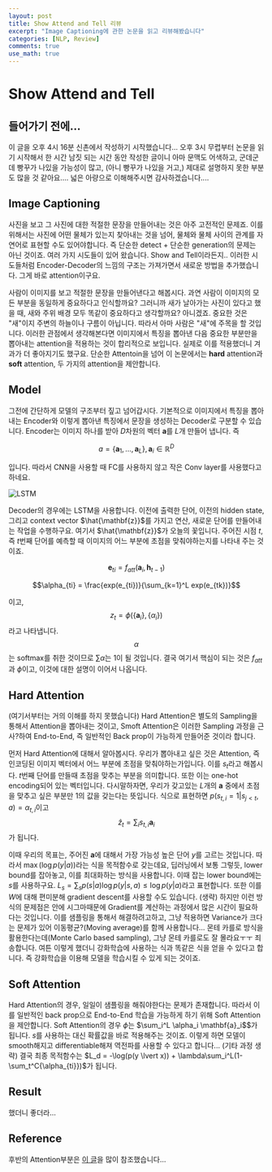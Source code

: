```yaml
---
layout: post
title: Show Attend and Tell 리뷰
excerpt: "Image Captioning에 관한 논문을 읽고 리뷰해봤습니다"
categories: [NLP, Review]
comments: true
use_math: true
---
```

# Show Attend and Tell

## 들어가기 전에...
이 글을 오후 4시 16분 신촌에서 작성하기 시작했습니다... 오후 3시 무렵부터 논문을 읽기 시작해서 한 시간 남짓 되는 시간 동안 작성한 글이니 아마 문맥도 어색하고, 군데군데 빵꾸가 나있을 가능성이 많고, (아니 빵꾸가 나있을 거고,) 제대로 설명하지 못한 부분도 많을 것 같아요.... 넓은 아량으로 이해해주시면 감사하겠습니다....

## Image Captioning

사진을 보고 그 사진에 대한 적절한 문장을 만들어내는 것은 아주 고전적인 문제죠. 이를 위해서는 사진에 어떤 물체가 있는지 찾아내는 것을 넘어, 물체와 물체 사이의 관계를 자연어로 표현할 수도 있어야합니다. 즉 단순한 detect + 단순한 generation의 문제는 아닌 것이죠. 여러 가지 시도들이 있어 왔습니다. Show and Tell이라든지.. 이러한 시도들처럼 Encoder-Decoder의 느낌의 구조는 가져가면서 새로운 방법을 추가했습니다. 그게 바로 attention이구요.

사람이 이미지를 보고 적절한 문장을 만들어낸다고 해봅시다. 과연 사람이 이미지의 모든 부분을 동일하게 중요하다고 인식할까요? 그러니까 새가 날아가는 사진이 있다고 했을 때, 새와 주위 배경 모두 똑같이 중요하다고 생각할까요? 아니겠죠. 중요한 것은 "새"이지 주변의 하늘이나 구름이 아닙니다. 따라서 아마 사람은 "새"에 주목을 할 것입니다. 이러한 관점에서 생각해본다면 이미지에서 특징을 뽑아낸 다음 중요한 부분만을 뽑아내는 attention을 적용하는 것이 합리적으로 보입니다. 실제로 이를 적용했더니 겨과가 더 좋아지기도 했구요. 단순한 Attentoin을 넘어 이 논문에서는 **hard** attention과 **soft** attention, 두 가지의 attention을 제안합니다.

## Model

그전에 간단하게 모델의 구조부터 짚고 넘어갑시다. 기본적으로 이미지에서 특징을 뽑아내는 Encoder와 이렇게 뽑아낸 특징에서 문장을 생성하는 Decoder로 구분할 수 있습니다. Encoder는 이미지 하나를 받아 $D$차원의 벡터 $\mathbf{a}$를 $L$개 만들어 냅니다. 즉

$$a = \{\mathbf{a}_1, ..., \mathbf{a}_L\}, \mathbf{a}_i \in \mathbb{R}^D$$

입니다. 따라서 CNN을 사용할 때 FC를 사용하지 않고 작은 Conv layer를 사용했다고 하네요.

![LSTM](http://sanghyukchun.github.io/images/post/93-2.PNG)

Decoder의 경우에는 LSTM을 사용합니다. 이전에 출력한 단어, 이전의 hidden state, 그리고 context vector $\hat{\mathbf{z}}$를 가지고 연산, 새로운 단어를 만들어내는 작업을 수행하구요. 여기서 $\hat{\mathbf{z}}$가 오늘의 꽃입니다. 주어진 시점 $t$, 즉 $t$번째 단어를 예측할 때 이미지의 어느 부분에 초점을 맞춰야하는지를 나타내 주는 것이죠.

$$\mathbf{e}_{ti} = f_{att}(\mathbf{a}_i, \mathbf{h}_{t-1})$$

$$\alpha_{ti} = \frac{exp(e_{ti})}{\sum_{k=1}^L exp(e_{tk})}$$

이고, $$z_t = \phi( \{\mathbf{a}_i\}, \{\alpha_i\})$$라고 나타냅니다. $$\alpha$$는 softmax를 취한 것이므로 $\sum \alpha$는 1이 될 것입니다. 결국 여기서 핵심이 되는 것은 $f_{att}$과 $\phi$이고, 이것에 대한 설명이 이어서 나옵니다.

## Hard Attention

(여기서부터는 거의 이해를 하지 못했습니다) Hard Attention은 별도의 Sampling을 통해서 Attention을 뽑아내는 것이고, Smoft Attention은 이러한 Sampling 과정을 근사?하여 End-to-End, 즉 일반적인 Back prop이 가능하게 만들어준 것이라 합니다.

먼저 Hard Attention에 대해서 알아봅시다. 우리가 뽑아내고 싶은 것은 Attention, 즉 인코딩된 이미지 벡터에서 어느 부분에 초점을 맞춰야하는가입니다. 이를 $s_t$라고 해봅시다. $t$번째 단어를 만들때 초점을 맞추는 부분을 의미합니다. 또한 이는 one-hot encoding되어 있는 벡터입니다. 다시말하자면, 우리가 갖고있는 $L$개의 $\mathbf{a}$ 중에서 초점을 맞추고 싶은 부분만 1의 값을 갖는다는 뜻입니다. 식으로 표현하면 $p(s_{t,i}= 1 \lvert s_{j<t}, a) = \alpha_{t, i}$이고  $$\hat{z}_{t} = \sum_{i} {s_{t,i} \mathbf{a}_i}$$가 됩니다.

이때 우리의 목표는, 주어진 $\mathbf{a}$에 대해서 가장 가능성 높은 단어 $y$를 고르는 것입니다. 따라서 $\max({ \log{p(y \lvert a)}})$라는 식을 목적함수로 갖는데요, 딥러닝에서 보통 그렇듯, lower bound를 잡아놓고, 이를 최대화하는 방식을 사용합니다. 이때 잡는 lower bound에는 $s$를 사용하구요. $L_s = \sum_s {p(s \lvert a) \log p(y \lvert s, a)} \le \log p(y \lvert a)$라고 표현합니다. 또한 이를 $W$에 대해 편미분해 gradient descent를 사용할 수도 있습니다. (생략) 하지만 이런 방식의 문제점은 안에 시그마때문에 Gradient를 계산하는 과정에서 많은 시간이 필요하다는 것입니다. 이를 샘플링을 통해서 해결하려고하고, 그냥 적용하면 Variance가 크다는 문제가 있어 이동평균?(Moving average)를 함께 사용합니다... 몬테 카를로 방식을 활용한다는데(Monte Carlo based sampling), 그냥 몬테 카를로도 잘 몰라요ㅜㅜ 죄송합니다. 여튼 이렇게 했더니 강화학습에 사용하는 식과 똑같은 식을 얻을 수 있다고 합니다. 즉 강화학습을 이용해 모델을 학습시킬 수 있게 되는 것이죠.

## Soft Attention

Hard Attention의 경우, 일일이 샘플링을 해줘야한다는 문제가 존재합니다. 따라서 이를 일반적인 back prop으로 End-to-End 학습을 가능하게 하기 위해 Soft Attention을 제안합니다. Soft Attention의 경우 $\phi$는 $\sum_i^L \alpha_i \mathbf{a}_i$$가 됩니다. $s$를 사용하는 대신 확률값을 바로 적용해주는 것이죠. 이렇게 하면 모델이 smooth해지고 differentiable해져 역전파를 사용할 수 있다고 합니다... (기타 과정 생략) 결국 최종 목적함수는 $L_d = -\log(p(y \lvert x)) + \lambda\sum_i^L(1-\sum_t^C{\alpha_{ti}})$가 됩니다.

## Result

했더니 좋더라...

## Reference

후반의 Attention부분은 [이 글](http://sanghyukchun.github.io/93/)을 많이 참조했습니다...

